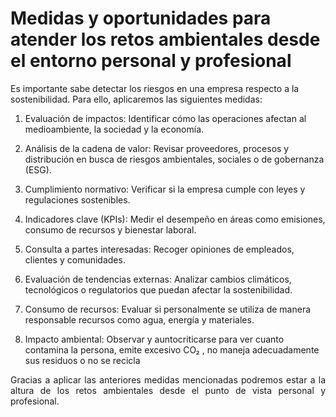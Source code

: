 # Medidas y oportunidades para atender los retos ambientales desde el entorno personal y profesional

Es importante sabe detectar los riesgos en una empresa respecto a la sostenibilidad. Para ello, aplicaremos las siguientes medidas:

<p align="justify">

1. Evaluación de impactos: Identificar cómo las operaciones afectan al medioambiente, la sociedad y la economía.

2. Análisis de la cadena de valor: Revisar proveedores, procesos y distribución en busca de riesgos ambientales, sociales o de gobernanza (ESG).

3. Cumplimiento normativo: Verificar si la empresa cumple con leyes y regulaciones sostenibles.

4. Indicadores clave (KPIs): Medir el desempeño en áreas como emisiones, consumo de recursos y bienestar laboral.

5. Consulta a partes interesadas: Recoger opiniones de empleados, clientes y comunidades.

6. Evaluación de tendencias externas: Analizar cambios climáticos, tecnológicos o regulatorios que puedan afectar la sostenibilidad.

7. Consumo de recursos: Evaluar si personalmente se utiliza de manera responsable recursos como agua, energía y materiales.

8. Impacto ambiental: Observar y auntocriticarse para ver cuanto contamina la persona, emite excesivo CO₂ , no maneja adecuadamente sus residuos o no se recicla
</p>

<p align="justify">
Gracias a aplicar las anteriores medidas mencionadas podremos estar a la altura de los retos ambientales desde el punto de vista personal y profesional.
</p>
